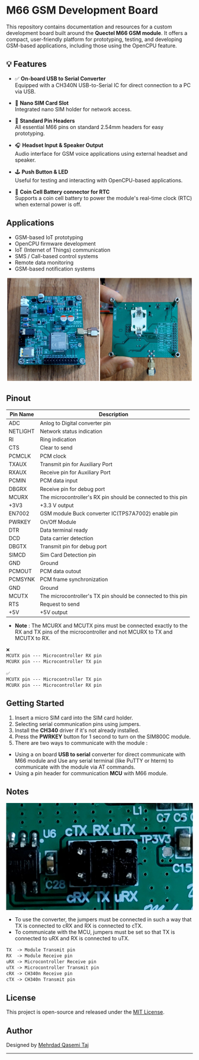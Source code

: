 # M66 GSM Development Board

This repository contains documentation and resources for a custom development board built around the **Quectel M66 GSM module**. It offers a compact, user-friendly platform for prototyping, testing, and developing GSM-based applications, including those using the OpenCPU feature.

## 💡 Features

- ✅ **On-board USB to Serial Converter**  
  Equipped with a CH340N USB-to-Serial IC for direct connection to a PC via USB.

- 📶 **Nano SIM Card Slot**  
  Integrated nano SIM holder for network access.

- 📍 **Standard Pin Headers**  
  All essential M66 pins on standard 2.54mm headers for easy prototyping.

- 🎧 **Headset Input & Speaker Output**  
  Audio interface for GSM voice applications using external headset and speaker.

- 🕹 **Push Button & LED**  
  Useful for testing and interacting with OpenCPU-based applications.

- 🔋 **Coin Cell Battery connector for RTC**  
  Supports a coin cell battery to power the module's real-time clock (RTC) when external power is off.

## Applications

- GSM-based IoT prototyping  
- OpenCPU firmware development  
- IoT (Internet of Things) communication
- SMS / Call-based control systems
- Remote data monitoring
- GSM-based notification systems

![M66](Images/M66DevBoard-10.png)


## Pinout

| Pin Name | Description                                                |
|----------|------------------------------------------------------------|
| ADC      |Anlog to Digital converter pin                              |  
| NETLIGHT |Network status indication                                   |
| RI       |Ring indication                                             |
| CTS      |Clear to send                                               |  
| PCMCLK   |PCM clock                                                   | 
| TXAUX    |Transmit pin for Auxiliary Port                             |
| RXAUX    |Receive pin for Auxiliary Port                              |
| PCMIN    |PCM data input                                              |
| DBGRX    |Receive pin for debug port                                  |
| MCURX    |The microcontroller's RX pin should be connected to this pin|
| +3V3     |+3.3 V output                                               |
| EN7002   |GSM module Buck converter IC(TPS7A7002) enable pin          |
| PWRKEY   |On/Off Module                                               |
| DTR      |Data terminal ready                                         |  
| DCD      |Data carrier detection                                      |
| DBGTX    |Transmit pin for debug port                                 |
| SIMCD    |Sim Card Detection pin                                      |  
| GND      |Ground                                                      | 
| PCMOUT   |PCM data outout                                             |
| PCMSYNK  |PCM frame synchronization                                   |
| GND      |Ground                                                      |
| MCUTX    |The microcontroller's TX pin should be connected to this pin|
| RTS      |Request to send                                             |
| +5V      |+5V output                                                  |

- **Note** : The MCURX and MCUTX pins must be connected exactly to the RX and TX pins of the microcontroller and not MCURX to TX and MCUTX to RX.
```
❌
MCUTX pin --- Microcontroller RX pin
MCURX pin --- Microcontroller TX pin

✅
MCUTX pin --- Microcontroller TX pin
MCURX pin --- Microcontroller RX pin
```

## Getting Started

1. Insert a micro SIM card into the SIM card holder.
2. Selecting serial communication pins using jumpers. 
3. Install the **CH340** driver if it's not already installed.
4. Press the **PWRKEY** button for 1 second to turn on the SIM800C module.
5. There are two ways to communicate with the module :
- Using a on board **USB to serial** converter for direct communicate with M66 module and Use any serial terminal (like PuTTY or hterm) to communicate with the module via AT commands.
- Using a pin header for communication **MCU** with M66 module.

## Notes

![M66](Images/M66DevBoard-9.jpg)

- To use the converter, the jumpers must be connected in such a way that TX is connected to cRX and RX is connected to cTX.
- To communicate with the MCU, jumpers must be set so that TX is connected to uRX and RX is connected to uTX.
```
TX  -> Module Transmit pin
RX  -> Module Receive pin
uRX -> Microcontroller Receive pin
uTX -> Microcontroller Transmit pin
cRX -> CH340n Receive pin
cTX -> CH340n Transmit pin
```

## License

This project is open-source and released under the [MIT License](LICENSE).

## Author

Designed by [Mehrdad Qasemi Taj](https://github.com/Mehrdad-QasemiTaj)

---
